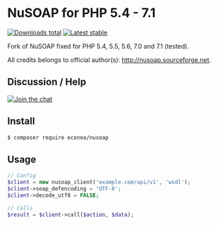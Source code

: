 # NuSOAP for PHP 5.4 - 7.1

[![Downloads total](https://img.shields.io/packagist/dt/ne0bot/nusoap.svg?style=flat-square)](https://packagist.org/packages/ne0bot/nusoap)
[![Latest stable](https://img.shields.io/packagist/v/ne0bot/nusoap.svg?style=flat-square)](https://packagist.org/packages/ne0bot/nusoap)

Fork of NuSOAP fixed for PHP 5.4, 5.5, 5.6, 7.0 and 7.1 (tested).

All credits belongs to official author(s): http://nusoap.sourceforge.net.

## Discussion / Help

[![Join the chat](https://img.shields.io/gitter/room/econea/econea.svg?style=flat-square)](http://bit.ly/ecogitter)

## Install
```sh
$ composer require econea/nusoap
```

## Usage

```php
// Config
$client = new nusoap_client('example.com/api/v1', 'wsdl');
$client->soap_defencoding = 'UTF-8';
$client->decode_utf8 = FALSE;

// Calls
$result = $client->call($action, $data);
```
